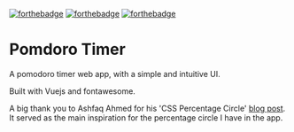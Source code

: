 [![forthebadge](https://forthebadge.com/images/badges/made-with-vue.svg)](https://github.com/moomoolive/pomdoro_timer)
[![forthebadge](https://forthebadge.com/images/badges/open-source.svg)](https://github.com/moomoolive/pomdoro_timer)
[![forthebadge](https://forthebadge.com/images/badges/built-with-resentment.svg)](https://github.com/moomoolive/pomdoro_timer)

# Pomdoro Timer

A pomodoro timer web app, with a simple and intuitive UI.

Built with Vuejs and fontawesome.

A big thank you to Ashfaq Ahmed for his 'CSS Percentage Circle' [blog post](https://codeconvey.com/css-percentage-circle/). It served as the main inspiration for the percentage circle I have in the app.